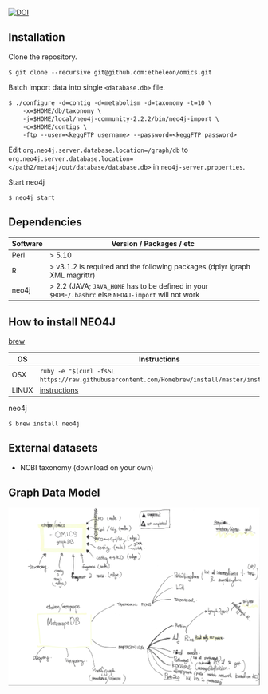 [![DOI](https://zenodo.org/badge/19045/etheleon/omics.svg)](https://zenodo.org/badge/latestdoi/19045/etheleon/omics)


## Installation

Clone the repository.

```
$ git clone --recursive git@github.com:etheleon/omics.git
```

Batch import data into single `<database.db>` file.

```
$ ./configure -d=contig -d=metabolism -d=taxonomy -t=10 \
    -x=$HOME/db/taxonomy \
    -j=$HOME/local/neo4j-community-2.2.2/bin/neo4j-import \
    -c=$HOME/contigs \
    -ftp --user=<keggFTP username> --password=<keggFTP password>
```

Edit `org.neo4j.server.database.location=/graph/db` to `org.neo4j.server.database.location=</path2/meta4j/out/database/database.db>` in `neo4j-server.properties`.

Start neo4j

```
$ neo4j start
```

## Dependencies

| Software | Version / Packages / etc                                                                             |
| ----     | ----                                                                                                 |
| Perl     | > 5.10                                                                                               |
| R        | > v3.1.2 is required and the following packages (dplyr igraph XML magrittr)                          |
| neo4j    | > 2.2 (JAVA; `JAVA_HOME` has to be defined in your `$HOME/.bashrc` else `NEO4J-import` will not work |

## How to install NEO4J

[brew](http://brew.sh/)

| OS    | Instructions                                                                                                    |
| ---   | ---                                                                                                             |
| OSX   | `ruby -e "$(curl -fsSL https://raw.githubusercontent.com/Homebrew/install/master/install)"`                     |
| LINUX | [instructions](https://www.digitalocean.com/community/tutorials/how-to-install-and-use-linuxbrew-on-a-linux-vps)|

neo4j

```
$ brew install neo4j
```

## External datasets

* NCBI taxonomy (download on your own)

## Graph Data Model

![workflow](./workflow.png)
